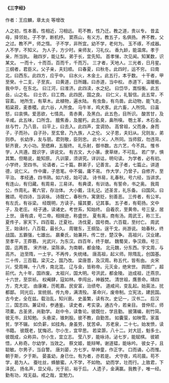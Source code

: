 
#### 《三字经》

作者：王应麟，章太炎 等增改

人之初，性本善。性相近，习相远。
苟不教，性乃迁。教之道，贵以专。
昔孟母，择邻处。子不学，断机杼。
窦燕山，有义方。教五子，名俱扬。
养不教，父之过。教不严，师之惰。
子不学，非所宜。幼不学，老何为。
玉不琢，不成器。人不学，不知义。
为人子，方少时。亲师友，习礼仪。
香九龄，能温席。孝于亲，所当执。
融四岁，能让梨。弟于长，宜先知。
首孝悌，次见闻。知某数，识某文。
一而十，十而百。百而千，千而万。
三才者，天地人。三光者，日月星。
三纲者，君臣义。父子亲，夫妇顺。
曰春夏，曰秋冬。此四时，运不穷。
曰南北，曰西东。此四方，应乎中。
曰水火，木金土。此五行，本乎数。
十干者，甲至癸。十二支，子至亥。
曰黄道，日所躔。曰赤道，当中权。
赤道下，温暖极。我中华，在东北。
曰江河，曰淮济。此四渎，水之纪。
曰岱华，嵩恒衡。此五岳，山之名。
曰士农，曰工商。此四民，国之良。
曰仁义，礼智信。此五常，不容紊。
地所生，有草木。此植物，遍水陆。
有虫鱼，有鸟兽。此动物，能飞走。
稻粱菽，麦黍稷。此六谷，人所食。
马牛羊，鸡犬豕。此六畜，人所饲。
曰喜怒，曰哀惧。爱恶欲，七情具。
青赤黄，及黑白。此五色，目所识。
酸苦甘，及辛咸。此五味，口所含。
膻焦香，及腥朽。此五臭，鼻所嗅。
匏土革，木石金。丝与竹，乃八音。
曰平上，曰去入。此四声，宜调协。
高曾祖，父而身。身而子，子而孙。
自子孙，至玄曾。乃九族，人之伦。
父子恩，夫妇从。兄则友，弟则恭。
长幼序，友与朋。君则敬，臣则忠。
此十义，人所同。当师叙，勿违背。
斩齐衰，大小功。至缌麻，五服终。
礼乐射，御书数。古六艺，今不具。
惟书学，人共遵。既识字，讲说文。
有古文，大小篆。隶草继，不可乱。
若广学，惧其繁。但略说，能知原。
凡训蒙，须讲究。详训诂，明句读。
为学者，必有初。小学终，至四书。
论语者，二十篇。群弟子，记善言。
孟子者，七篇止。讲道德，说仁义。
作中庸，子思笔。中不偏，庸不易。
作大学，乃曾子。自修齐，至平治。
孝经通，四书熟。如六经，始可读。
诗书易，礼春秋。号六经，当讲求。
有连山，有归藏。有周易，三易详。
有典谟，有训诰。有誓命，书之奥。
我周公，作周礼。著六官，存治体。
大小戴，注礼记。述圣言，礼乐备。
曰国风，曰雅颂。号四诗，当讽咏。
诗既亡，春秋作。寓褒贬，别善恶。
三传者，有公羊。有左氏，有谷梁。
经既明，方读子。撮其要，记其事。
五子者，有荀扬。文中子，及老庄。
经子通，读诸史。考世系，知始终。
自羲农，至黄帝。号三皇，居上世。
唐有虞，号二帝。相揖逊，称盛世。
夏有禹，商有汤。周武王，称三王。
夏传子，家天下。四百载，迁夏社。
汤伐夏，国号商。六百载，至纣亡。
周武王，始诛纣。八百载，最长久。
周辙东，王纲坠。逞干戈，尚游说。
始春秋，终战国。五霸强，七雄出。
嬴秦氏，始兼并。传二世，楚汉争。
高祖兴，汉业建。至孝平，王莽篡。
光武兴，为东汉。四百年，终于献。
魏蜀吴，争汉鼎。号三国，迄两晋。
宋齐继，梁陈承。为南朝，都金陵。
北元魏，分东西。宇文周，与高齐。
迨至隋，一土宇。不再传，失统绪。
唐高祖，起义师。除隋乱，创国基。
二十传，三百载。梁灭之，国乃改。
梁唐晋，及汉周。称五代，皆有由。
炎宋兴，受周禅。十八传，南北混。
辽与金，皆称帝。元灭金，绝宋世。
舆图广，超前代。九十年，国祚废。
太祖兴，国大明。号洪武，都金陵。
迨成祖，迁燕京。十六世，至崇祯。
权阉肆，寇如林。李闯出，神器焚。
清世祖，膺景命。靖四方，克大定。
由康雍，历乾嘉。民安富，治绩夸。
道咸间，变乱起。始英法，扰都鄙。
同光后，宣统弱。传九帝，满清殁。
革命兴，废帝制。立宪法，建民国。
古今史，全在兹。载治乱，知兴衰。
史虽繁，读有次。史记一，汉书二。
后汉三，国志四。兼证经，参通鉴。
读史者，考实录。通古今，若亲目。
昔仲尼，师项橐。古圣贤，尚勤学。
赵中令，读鲁论。彼既仕，学且勤。
披蒲编，削竹简。彼无书，且知勉。
头悬梁，锥刺股。彼不教，自勤苦。
如囊萤，如映雪。家虽贫，学不辍。
如负薪，如挂角。身虽劳，犹苦卓。
苏老泉，二十七。始发愤，读书籍。
彼既老，犹悔迟。尔小生，宜早思。
若梁灏，八十二。对大廷，魁多士。
彼既成，众称异。尔小生，宜立志。
莹八岁，能咏诗。泌七岁，能赋棋。
彼颖悟，人称奇。尔幼学，当效之。
蔡文姬，能辩琴。谢道韫，能咏吟。
彼女子，且聪敏。尔男子，当自警。
唐刘晏，方七岁。举神童，作正字。
口而诵，心而惟。朝于斯，夕于斯。
晏虽幼，身已仕。有为者，亦若是。
犬守夜，鸡司晨。苟不学，曷为人。
蚕吐丝，蜂酿蜜。人不学，不如物。
幼而学，壮而行。上致君，下泽民。
扬名声，显父母。光于前，裕于后。
人遗子，金满赢。我教子，唯一经。
勤有功，戏无益。戒之哉，宜勉力。
